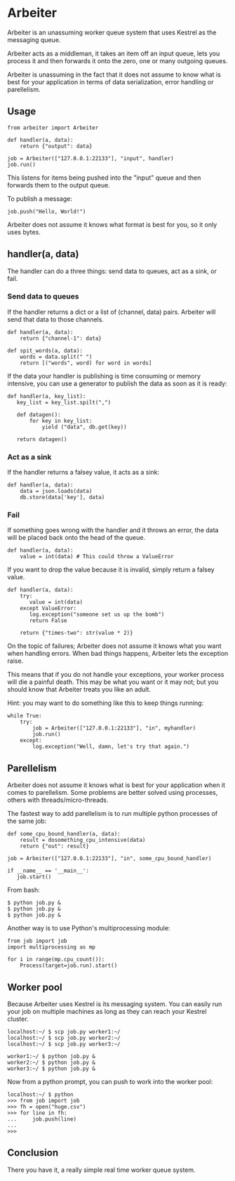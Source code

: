 # Arbeiter

Arbeiter is an unassuming worker queue system that uses Kestrel as the
messaging queue.

Arbeiter acts as a middleman, it takes an item off an input queue, lets you
process it and then forwards it onto the zero, one or many outgoing queues.

Arbeiter is unassuming in the fact that it does not assume to know
what is best for your application in terms of data serialization,
error handling or parellelism.

## Usage

    from arbeiter import Arbeiter
    
    def handler(a, data):
        return {"output": data}

    job = Arbeiter(["127.0.0.1:22133"], "input", handler)
    job.run()

This listens for items being pushed into the "input" queue and then forwards
them to the output queue.

To publish a message:

    job.push("Hello, World!")

Arbeiter does not assume it knows what format is best for you, so it only 
uses bytes.

## handler(a, data)

The handler can do a three things: send data to queues, act as a sink, or fail.


### Send data to queues

If the handler returns a dict or a list of (channel, data) pairs.  Arbeiter
will send that data to those channels.

    def handler(a, data):
        return {"channel-1": data}

    def spit_words(a, data):
        words = data.split(" ")
        return [("words", word) for word in words]

If the data your handler is publishing is time consuming or memory intensive,
you can use a generator to publish the data as soon as it is ready:

    def handler(a, key_list):
       key_list = key_list.spilt(",")

       def datagen():
           for key in key_list:
               yield ("data", db.get(key))

       return datagen()


### Act as a sink

If the handler returns a falsey value, it acts as a sink:

    def handler(a, data):
        data = json.loads(data)
        db.store(data['key'], data)



### Fail

If something goes wrong with the handler and it throws an error, the
data will be placed back onto the head of the queue.

    def handler(a, data):
        value = int(data) # This could throw a ValueError

If you want to drop the value because it is invalid, simply return a falsey
value.

    def handler(a, data):
        try:
           value = int(data)
        except ValueError:
           log.exception("someone set us up the bomb")
           return False

        return {"times-two": str(value * 2)}

On the topic of failures; Arbeiter does not assume it knows what you
want when handling errors.  When bad things happens, Arbeiter lets the
exception raise.

This means that if you do not handle your exceptions, your worker
process will die a painful death.  This may be what you want or it may
not; but you should know that Arbeiter treats you like an adult.

Hint: you may want to do something like this to keep things running:

    while True:
        try:
            job = Arbeiter(["127.0.0.1:22133"], "in", myhandler)
            job.run()
        except:
            log.exception("Well, damn, let's try that again.")
    

## Parellelism

Arbeiter does not assume it knows what is best for your application when it
comes to parellelism.  Some problems are better solved using processes,
others with threads/micro-threads.

The fastest way to add parellelism is to run multiple python processes
of the same job:

    def some_cpu_bound_handler(a, data):
        result = dosomething_cpu_intensive(data)
        return {"out": result}

    job = Arbeiter(["127.0.0.1:22133"], "in", some_cpu_bound_handler)
    
    if __name__ == '__main__':
       job.start()

From bash:

    $ python job.py &
    $ python job.py &
    $ python job.py &

Another way is to use Python's multiprocessing module:

    from job import job
    import multiprocessing as mp

    for i in range(mp.cpu_count()):
        Process(target=job.run).start()


## Worker pool

Because Arbeiter uses Kestrel is its messaging system.  You can easily
run your job on multiple machines as long as they can reach your Kestrel
cluster.

    localhost:~/ $ scp job.py worker1:~/
    localhost:~/ $ scp job.py worker2:~/
    localhost:~/ $ scp job.py worker3:~/

    worker1:~/ $ python job.py &
    worker2:~/ $ python job.py &
    worker3:~/ $ python job.py &

Now from a python prompt, you can push to work into the worker pool:

    localhost:~/ $ python
    >>> from job import job
    >>> fh = open("huge.csv")
    >>> for line in fh:
    ...     job.push(line)
    ...
    >>>

## Conclusion

There you have it, a really simple real time worker queue system.
